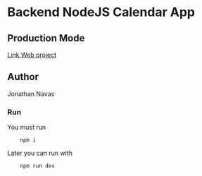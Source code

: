 # Backend NodeJS Calendar App

## Production Mode
[Link Web project ](https://backend-calendar-app-nodejs.herokuapp.com/)
## Author
Jonathan Navas

### Run 
You must run 
```
    npm i
```
Later you can run with 
```
    npm run dev
```